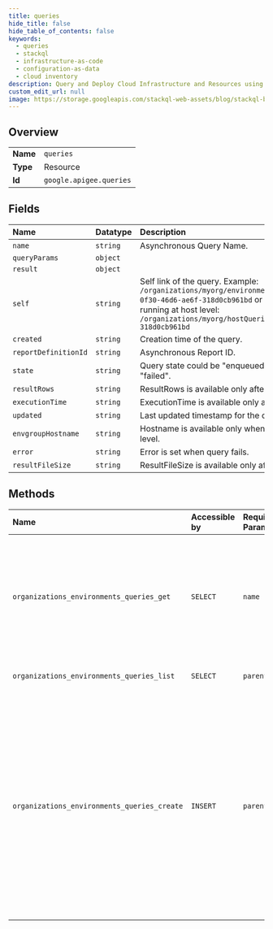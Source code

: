 ```yaml
---
title: queries
hide_title: false
hide_table_of_contents: false
keywords:
  - queries
  - stackql
  - infrastructure-as-code
  - configuration-as-data
  - cloud inventory
description: Query and Deploy Cloud Infrastructure and Resources using SQL
custom_edit_url: null
image: https://storage.googleapis.com/stackql-web-assets/blog/stackql-blog-post-featured-image.png
---
```

  
    

## Overview
<table><tbody>
<tr><td><b>Name</b></td><td><code>queries</code></td></tr>
<tr><td><b>Type</b></td><td>Resource</td></tr>
<tr><td><b>Id</b></td><td><code>google.apigee.queries</code></td></tr>
</tbody></table>

## Fields
| Name | Datatype | Description |
|:-----|:---------|:------------|
| `name` | `string` | Asynchronous Query Name. |
| `queryParams` | `object` |  |
| `result` | `object` |  |
| `self` | `string` | Self link of the query. Example: `/organizations/myorg/environments/myenv/queries/9cfc0d85-0f30-46d6-ae6f-318d0cb961bd` or following format if query is running at host level: `/organizations/myorg/hostQueries/9cfc0d85-0f30-46d6-ae6f-318d0cb961bd` |
| `created` | `string` | Creation time of the query. |
| `reportDefinitionId` | `string` | Asynchronous Report ID. |
| `state` | `string` | Query state could be "enqueued", "running", "completed", "failed". |
| `resultRows` | `string` | ResultRows is available only after the query is completed. |
| `executionTime` | `string` | ExecutionTime is available only after the query is completed. |
| `updated` | `string` | Last updated timestamp for the query. |
| `envgroupHostname` | `string` | Hostname is available only when query is executed at host level. |
| `error` | `string` | Error is set when query fails. |
| `resultFileSize` | `string` | ResultFileSize is available only after the query is completed. |
## Methods
| Name | Accessible by | Required Params | Description |
|:-----|:--------------|:----------------|:------------|
| `organizations_environments_queries_get` | `SELECT` | `name` | Get query status If the query is still in progress, the `state` is set to "running" After the query has completed successfully, `state` is set to "completed" |
| `organizations_environments_queries_list` | `SELECT` | `parent` | Return a list of Asynchronous Queries |
| `organizations_environments_queries_create` | `INSERT` | `parent` | Submit a query to be processed in the background. If the submission of the query succeeds, the API returns a 201 status and an ID that refer to the query. In addition to the HTTP status 201, the `state` of "enqueued" means that the request succeeded. |
